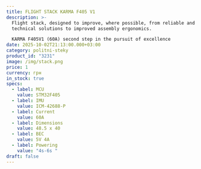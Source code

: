 ```yaml
---
title: FLIGHT STACK KARMA F405 V1
description: >-
  Flight stack, designed to improve, where possible, from reliable and effective
  technical solutions to improved assembly ergonomics.

  KARMA F405V1 (60A) second step in the pursuit of excellence
date: 2025-10-02T21:13:00.000+03:00
category: politni-steky
product_id: "3231"
image: /img/stack.png
price: 1
currency: грн
in_stock: true
specs:
  - label: MCU
    value: STM32F405
  - label: IMU
    value: ICM-42688-P
  - label: Current
    value: 60А
  - label: Dimensions
    value: 48.5 х 40
  - label: BEC
    value: 5V 4A
  - label: Powering
    value: "4s-6s "
draft: false
---
```

   
